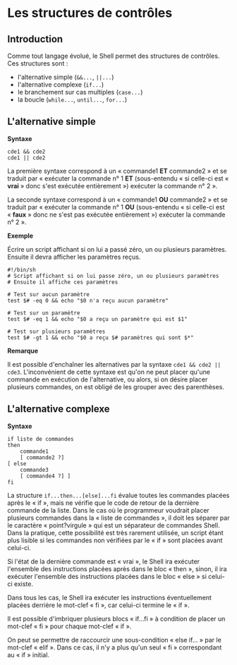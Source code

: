 # Les structures de contrôles

## Introduction

Comme tout langage évolué, le Shell permet des structures de contrôles. Ces structures sont :

* l'alternative simple (`&&...`, `||...`)
* l'alternative complexe (`if...`)
* le branchement sur cas multiples (`case...`)
* la boucle (`while...`, `until...`, `for...`)

## L'alternative simple

__Syntaxe__

```shell
cde1 && cde2 
cde1 || cde2
```

La première syntaxe correspond à un « commande1 __ET__ commande2 » et se traduit par « exécuter la commande n° 1 __ET__ (sous-entendu « si celle-ci est « __vrai__ » donc s'est exécutée entièrement ») exécuter la commande n° 2 ».

La seconde syntaxe correspond à un « commande1 __OU__ commande2 » et se traduit par « exécuter la commande n° 1 __OU__ (sous-entendu « si celle-ci est « __faux__ » donc ne s'est pas exécutée entièrement ») exécuter la commande n° 2 ».

__Exemple__

Écrire un script affichant si on lui a passé zéro, un ou plusieurs paramètres. Ensuite il devra afficher les paramètres reçus.

```shell
#!/bin/sh 
# Script affichant si on lui passe zéro, un ou plusieurs paramètres 
# Ensuite il affiche ces paramètres 

# Test sur aucun paramètre 
test $# -eq 0 && echo "$0 n'a reçu aucun paramètre" 

# Test sur un paramètre 
test $# -eq 1 && echo "$0 a reçu un paramètre qui est $1" 

# Test sur plusieurs paramètres 
test $# -gt 1 && echo "$0 a reçu $# paramètres qui sont $*"
```

__Remarque__

Il est possible d'enchaîner les alternatives par la syntaxe `cde1 && cde2 || cde3`. L'inconvénient de cette syntaxe est qu'on ne peut placer qu'une commande en exécution de l'alternative, ou alors, si on désire placer plusieurs commandes, on est obligé de les grouper avec des parenthèses.

## L'alternative complexe

__Syntaxe__

```shell
if liste de commandes 
then 
    commande1 
    [ commande2 ?] 
[ else 
    commande3 
    [ commande4 ?] ] 
fi
```

La structure `if...then...[else]...fi` évalue toutes les commandes placées après le « if », mais ne vérifie que le code de retour de la dernière commande de la liste. Dans le cas où le programmeur voudrait placer plusieurs commandes dans la « liste de commandes », il doit les séparer par le caractère « point?virgule » qui est un séparateur de commandes Shell. Dans la pratique, cette possibilité est très rarement utilisée, un script étant plus lisible si les commandes non vérifiées par le « if » sont placées avant celui-ci.

Si l'état de la dernière commande est « vrai », le Shell ira exécuter l'ensemble des instructions placées après dans le bloc « then », sinon, il ira exécuter l'ensemble des instructions placées dans le bloc « else » si celui-ci existe.

Dans tous les cas, le Shell ira exécuter les instructions éventuellement placées derrière le mot-clef « fi », car celui-ci termine le « if ».

Il est possible d'imbriquer plusieurs blocs « if...fi » à condition de placer un mot-clef « fi » pour chaque mot-clef « if ».

On peut se permettre de raccourcir une sous-condition « else if... » par le mot-clef « elif ». Dans ce cas, il n'y a plus qu'un seul « fi » correspondant au « if » initial.